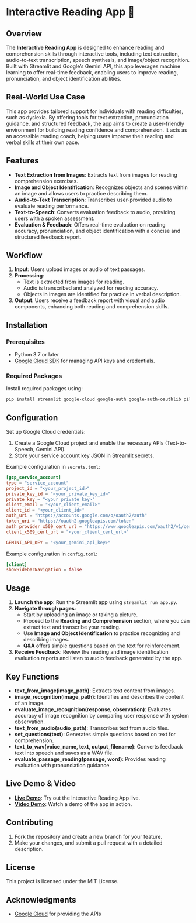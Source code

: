 # Interactive Reading App 📖

## Overview
The **Interactive Reading App** is designed to enhance reading and comprehension skills through interactive tools, including text extraction, audio-to-text transcription, speech synthesis, and image/object recognition. Built with Streamlit and Google’s Gemini API, this app leverages machine learning to offer real-time feedback, enabling users to improve reading, pronunciation, and object identification abilities.

## Real-World Use Case
This app provides tailored support for individuals with reading difficulties, such as dyslexia. By offering tools for text extraction, pronunciation guidance, and structured feedback, the app aims to create a user-friendly environment for building reading confidence and comprehension. It acts as an accessible reading coach, helping users improve their reading and verbal skills at their own pace.

## Features
- **Text Extraction from Images**: Extracts text from images for reading comprehension exercises.
- **Image and Object Identification**: Recognizes objects and scenes within an image and allows users to practice describing them.
- **Audio-to-Text Transcription**: Transcribes user-provided audio to evaluate reading performance.
- **Text-to-Speech**: Converts evaluation feedback to audio, providing users with a spoken assessment.
- **Evaluation & Feedback**: Offers real-time evaluation on reading accuracy, pronunciation, and object identification with a concise and structured feedback report.

## Workflow
1. **Input**: Users upload images or audio of text passages.
2. **Processing**:
   - Text is extracted from images for reading.
   - Audio is transcribed and analyzed for reading accuracy.
   - Objects in images are identified for practice in verbal description.
3. **Output**: Users receive a feedback report with visual and audio components, enhancing both reading and comprehension skills.


## Installation
### Prerequisites
- Python 3.7 or later
- [Google Cloud SDK](https://cloud.google.com/sdk) for managing API keys and credentials.

### Required Packages
Install required packages using:
```bash
pip install streamlit google-cloud google-auth google-auth-oauthlib pillow numpy
```

## Configuration
Set up Google Cloud credentials:
1. Create a Google Cloud project and enable the necessary APIs (Text-to-Speech, Gemini API).
2. Store your service account key JSON in Streamlit secrets.
   
Example configuration in `secrets.toml`:
```toml
[gcp_service_account]
type = "service_account"
project_id = "<your_project_id>"
private_key_id = "<your_private_key_id>"
private_key = "<your_private_key>"
client_email = "<your_client_email>"
client_id = "<your_client_id>"
auth_uri = "https://accounts.google.com/o/oauth2/auth"
token_uri = "https://oauth2.googleapis.com/token"
auth_provider_x509_cert_url = "https://www.googleapis.com/oauth2/v1/certs"
client_x509_cert_url = "<your_client_cert_url>"

GEMINI_API_KEY = "<your_gemini_api_key>"
```

Example configuration in `config.toml`:
```toml
[client]
showSidebarNavigation = false
```

## Usage
1. **Launch the app**: Run the Streamlit app using `streamlit run app.py`.
2. **Navigate through pages**:
   - Start by uploading an image or taking a picture.
   - Proceed to the **Reading and Comprehension** section, where you can extract text and transcribe your reading.
   - Use **Image and Object Identification** to practice recognizing and describing images.
   - **Q&A** offers simple questions based on the text for reinforcement.
3. **Receive Feedback**: Review the reading and image identification evaluation reports and listen to audio feedback generated by the app.

## Key Functions
- **text_from_image(image_path)**: Extracts text content from images.
- **image_recognition(image_path)**: Identifies and describes the content of an image.
- **evaluate_image_recognition(response, observation)**: Evaluates accuracy of image recognition by comparing user response with system observation.
- **text_from_audio(audio_path)**: Transcribes text from audio files.
- **set_questions(text)**: Generates simple questions based on text for comprehension.
- **text_to_wav(voice_name, text, output_filename)**: Converts feedback text into speech and saves as a WAV file.
- **evaluate_passage_reading(passage, word)**: Provides reading evaluation with pronunciation guidance.

## Live Demo & Video
- **[Live Demo](https://interactive-reading-app.streamlit.app)**: Try out the Interactive Reading App live.
- **[Video Demo](https://www.loom.com/share/a3bf93c8d7d14fb5bd3344cb7a91fad6?sid=7417df2d-4782-4593-8872-1dfa8b63d7b7)**: Watch a demo of the app in action.

## Contributing
1. Fork the repository and create a new branch for your feature.
2. Make your changes, and submit a pull request with a detailed description.

## License
This project is licensed under the MIT License.

## Acknowledgments
- [Google Cloud](https://cloud.google.com/) for providing the APIs
